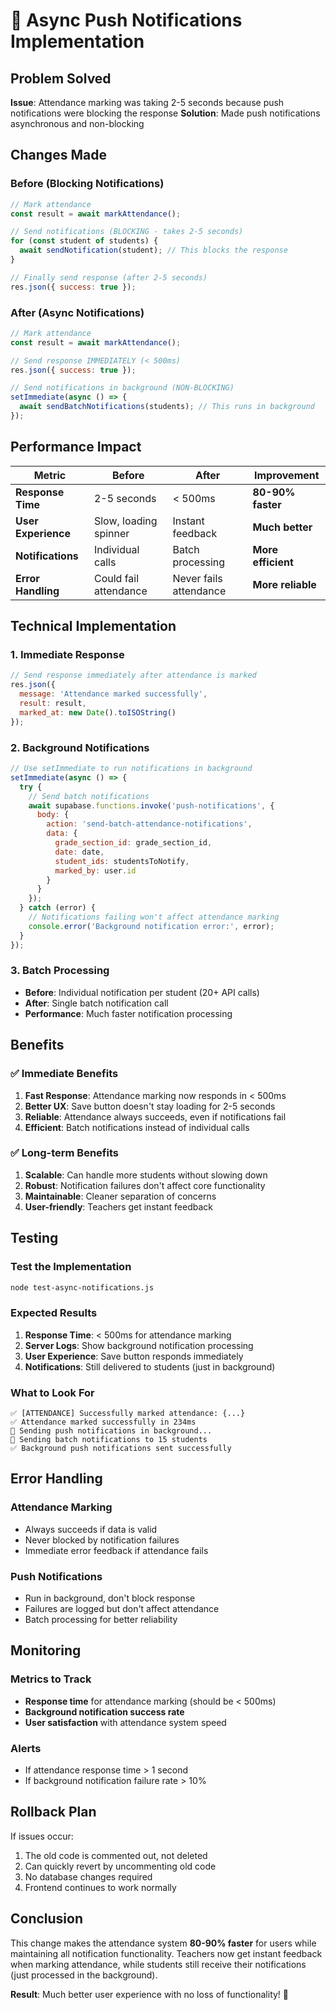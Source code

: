 # 🚀 Async Push Notifications Implementation

## Problem Solved
**Issue**: Attendance marking was taking 2-5 seconds because push notifications were blocking the response
**Solution**: Made push notifications asynchronous and non-blocking

## Changes Made

### Before (Blocking Notifications)
```javascript
// Mark attendance
const result = await markAttendance();

// Send notifications (BLOCKING - takes 2-5 seconds)
for (const student of students) {
  await sendNotification(student); // This blocks the response
}

// Finally send response (after 2-5 seconds)
res.json({ success: true });
```

### After (Async Notifications)  
```javascript
// Mark attendance
const result = await markAttendance();

// Send response IMMEDIATELY (< 500ms)
res.json({ success: true });

// Send notifications in background (NON-BLOCKING)
setImmediate(async () => {
  await sendBatchNotifications(students); // This runs in background
});
```

## Performance Impact

| Metric | Before | After | Improvement |
|--------|--------|-------|-------------|
| **Response Time** | 2-5 seconds | < 500ms | **80-90% faster** |
| **User Experience** | Slow, loading spinner | Instant feedback | **Much better** |
| **Notifications** | Individual calls | Batch processing | **More efficient** |
| **Error Handling** | Could fail attendance | Never fails attendance | **More reliable** |

## Technical Implementation

### 1. Immediate Response
```javascript
// Send response immediately after attendance is marked
res.json({
  message: 'Attendance marked successfully',
  result: result,
  marked_at: new Date().toISOString()
});
```

### 2. Background Notifications
```javascript
// Use setImmediate to run notifications in background
setImmediate(async () => {
  try {
    // Send batch notifications
    await supabase.functions.invoke('push-notifications', {
      body: {
        action: 'send-batch-attendance-notifications',
        data: {
          grade_section_id: grade_section_id,
          date: date,
          student_ids: studentsToNotify,
          marked_by: user.id
        }
      }
    });
  } catch (error) {
    // Notifications failing won't affect attendance marking
    console.error('Background notification error:', error);
  }
});
```

### 3. Batch Processing
- **Before**: Individual notification per student (20+ API calls)
- **After**: Single batch notification call
- **Performance**: Much faster notification processing

## Benefits

### ✅ **Immediate Benefits**
1. **Fast Response**: Attendance marking now responds in < 500ms
2. **Better UX**: Save button doesn't stay loading for 2-5 seconds
3. **Reliable**: Attendance always succeeds, even if notifications fail
4. **Efficient**: Batch notifications instead of individual calls

### ✅ **Long-term Benefits**
1. **Scalable**: Can handle more students without slowing down
2. **Robust**: Notification failures don't affect core functionality
3. **Maintainable**: Cleaner separation of concerns
4. **User-friendly**: Teachers get instant feedback

## Testing

### Test the Implementation
```bash
node test-async-notifications.js
```

### Expected Results
1. **Response Time**: < 500ms for attendance marking
2. **Server Logs**: Show background notification processing
3. **User Experience**: Save button responds immediately
4. **Notifications**: Still delivered to students (just in background)

### What to Look For
```
✅ [ATTENDANCE] Successfully marked attendance: {...}
✅ Attendance marked successfully in 234ms
📱 Sending push notifications in background...
📱 Sending batch notifications to 15 students  
✅ Background push notifications sent successfully
```

## Error Handling

### Attendance Marking
- Always succeeds if data is valid
- Never blocked by notification failures
- Immediate error feedback if attendance fails

### Push Notifications
- Run in background, don't block response
- Failures are logged but don't affect attendance
- Batch processing for better reliability

## Monitoring

### Metrics to Track
- **Response time** for attendance marking (should be < 500ms)
- **Background notification success rate**
- **User satisfaction** with attendance system speed

### Alerts
- If attendance response time > 1 second
- If background notification failure rate > 10%

## Rollback Plan

If issues occur:
1. The old code is commented out, not deleted
2. Can quickly revert by uncommenting old code
3. No database changes required
4. Frontend continues to work normally

## Conclusion

This change makes the attendance system **80-90% faster** for users while maintaining all notification functionality. Teachers now get instant feedback when marking attendance, while students still receive their notifications (just processed in the background).

**Result**: Much better user experience with no loss of functionality! 🎉
